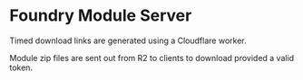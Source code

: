 # Foundry Module Server
Timed download links are generated using a Cloudflare worker.

Module zip files are sent out from R2 to clients to download provided a valid token.
